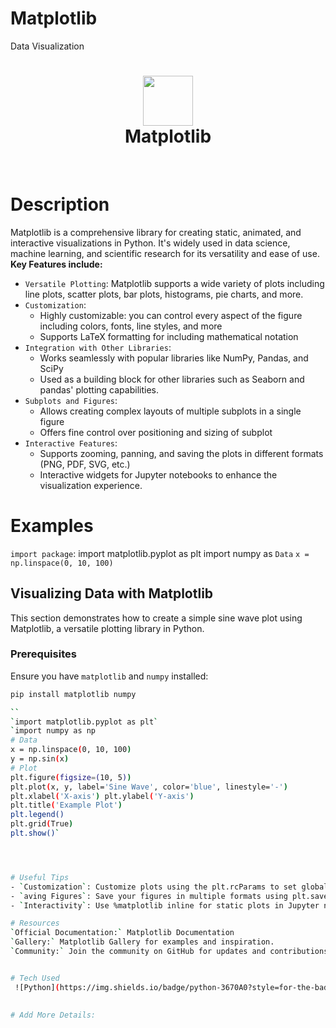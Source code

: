 # Matplotlib
Data Visualization

<div align="center">
      <h1> <img src="#" width="80px"><br/> Matplotlib </h1>
     </div>
<p align="center"> <a href="#" target="_blank"><img alt="" src="https://img.shields.io/badge/Website-EA4C89?style=normal&logo=dribbble&logoColor=white" style="vertical-align:center" /></a> <a href="https://twitter.com/nthewindow78505" target="_blank"><img alt="" src="https://img.shields.io/badge/Twitter-1DA1F2?style=normal&logo=twitter&logoColor=white" style="vertical-align:center" /></a> <a href="https://www.facebook.com/maruf.hossain.3958/" target="_blank"><img alt="" src="https://img.shields.io/badge/Facebook-1877F2?style=normal&logo=facebook&logoColor=white" style="vertical-align:center" /></a> <a href="https://www.instagram.com/maruf.hossain.3958/" target="_blank"><img alt="" src="https://img.shields.io/badge/Instagram-E4405F?style=normal&logo=instagram&logoColor=white" style="vertical-align:center" /></a> <a href="https://www.linkedin.com/in/maruf-hossain-682213150/}" target="_blank"><img alt="" src="https://img.shields.io/badge/LinkedIn-0077B5?style=normal&logo=linkedin&logoColor=white" style="vertical-align:center" /></a> </p>

# Description
Matplotlib is a comprehensive library for creating static, animated, and interactive visualizations in Python. It's widely used in data science, machine learning, and scientific research for its versatility and ease of use.
**Key Features include:**

- `Versatile Plotting`: Matplotlib supports a wide variety of plots including line plots, scatter plots, bar plots, histograms, pie charts, and more.
- `Customization`:
    - Highly customizable: you can control every aspect of the figure including colors, fonts, line styles, and more
    - Supports LaTeX formatting for including mathematical notation
- `Integration with Other Libraries`:
  - Works seamlessly with popular libraries like NumPy, Pandas, and SciPy
  - Used as a building block for other libraries such as Seaborn and pandas' plotting capabilities.
- `Subplots and Figures`:
   - Allows creating complex layouts of multiple subplots in a single figure
   - Offers fine control over positioning and sizing of subplot
- `Interactive Features`:
   - Supports zooming, panning, and saving the plots in different formats (PNG, PDF, SVG, etc.)
   - Interactive widgets for Jupyter notebooks to enhance the visualization experience.

# Examples
`import package`: 
  import matplotlib.pyplot as plt
  import numpy as
`Data`
`x = np.linspace(0, 10, 100)`

## Visualizing Data with Matplotlib

This section demonstrates how to create a simple sine wave plot using Matplotlib, a versatile plotting library in Python.

### Prerequisites

Ensure you have `matplotlib` and `numpy` installed:

```bash
pip install matplotlib numpy

``
`import matplotlib.pyplot as plt`
`import numpy as np
# Data
x = np.linspace(0, 10, 100)
y = np.sin(x)
# Plot
plt.figure(figsize=(10, 5))
plt.plot(x, y, label='Sine Wave', color='blue', linestyle='-')
plt.xlabel('X-axis') plt.ylabel('Y-axis')
plt.title('Example Plot')
plt.legend()
plt.grid(True)
plt.show()`




# Useful Tips
- `Customization`: Customize plots using the plt.rcParams to set global plot properties.
- `aving Figures`: Save your figures in multiple formats using plt.savefig('filename.png').
- `Interactivity`: Use %matplotlib inline for static plots in Jupyter notebooks and %matplotlib notebook for interactive plots.

# Resources
`Official Documentation:` Matplotlib Documentation
`Gallery:` Matplotlib Gallery for examples and inspiration.
`Community:` Join the community on GitHub for updates and contributions.


# Tech Used
 ![Python](https://img.shields.io/badge/python-3670A0?style=for-the-badge&logo=python&logoColor=ffdd54) ![NumPy](https://img.shields.io/badge/numpy-%23013243.svg?style=for-the-badge&logo=numpy&logoColor=white) ![Keras](https://img.shields.io/badge/Keras-%23D00000.svg?style=for-the-badge&logo=Keras&logoColor=white) ![PyTorch](https://img.shields.io/badge/PyTorch-%23EE4C2C.svg?style=for-the-badge&logo=PyTorch&logoColor=white) ![TensorFlow](https://img.shields.io/badge/TensorFlow-%23FF6F00.svg?style=for-the-badge&logo=TensorFlow&logoColor=white) ![scikit-learn](https://img.shields.io/badge/scikit--learn-%23F7931E.svg?style=for-the-badge&logo=scikit-learn&logoColor=white)

      
# Add More Details:
